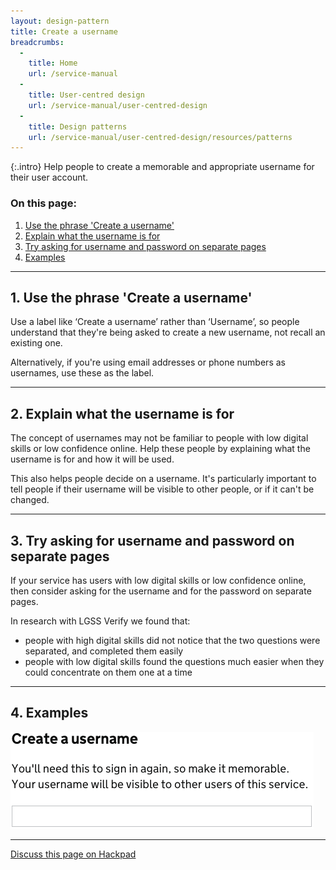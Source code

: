 ```yaml
---
layout: design-pattern
title: Create a username
breadcrumbs:
  -
    title: Home
    url: /service-manual
  -
    title: User-centred design
    url: /service-manual/user-centred-design
  -
    title: Design patterns
    url: /service-manual/user-centred-design/resources/patterns
---
```


{:.intro}
Help people to create a memorable and appropriate username for their user account.



### On this page:

1. [Use the phrase 'Create a username'](#section-1)
2. [Explain what the username is for](#section-2)
3. [Try asking for username and password on separate pages](#section-3)
4. [Examples](#section-4)

---

<h2 class="heading-36" id="section-1">1. Use the phrase 'Create a username'</h2>

Use a label like ‘Create a username’ rather than ‘Username’, so people understand that they're being asked to create a new username, not recall an existing one.

Alternatively, if you're using email addresses or phone numbers as usernames, use these as the label.

---

<h2 class="heading-36" id="section-2">2. Explain what the username is for</h2>

The concept of usernames may not be familiar to people with low digital skills or low confidence online.
Help these people by explaining what the username is for and how it will be used.

This also helps people decide on a username. It's particularly important to tell people if their username will be visible to other people, or if it can't be changed.

---

<h2 class="heading-36" id="section-3">3. Try asking for username and password on separate pages</h2>

If your service has users with low digital skills or low confidence online, then consider asking for the username and for the password on separate pages.

In research with LGSS Verify we found that:

* people with high digital skills did not notice that the two questions were separated, and completed them easily
* people with low digital skills found the questions much easier when they could concentrate on them one at a time

---

<h2 class="heading-36" id="section-4">4. Examples</h2>


<div class="example">
  <img src="/service-manual/assets/images/design-patterns/create-username.png" alt="An example of a create username field">
</div>

---

[Discuss this page on Hackpad](https://designpatterns.hackpad.com/Create-a-username-osqJ5dQdvpR)

